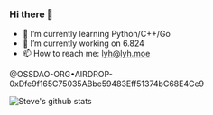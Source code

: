 ### Hi there 👋

- 🌱 I’m currently learning Python/C++/Go
- 🔭 I’m currently working on 6.824
- 📫 How to reach me: [lyh@lyh.moe](mailto:lyh@lyh.moe)

@OSSDAO-ORG•AIRDROP-0xDfe9f165C75035ABbe59483Eff51374bC68E4Ce9

<!--
**stevelee477/stevelee477** is a ✨ _special_ ✨ repository because its `README.md` (this file) appears on your GitHub profile.

Here are some ideas to get you started:

- 🔭 I’m currently working on ...
- 🌱 I’m currently learning ...
- 👯 I’m looking to collaborate on ...
- 🤔 I’m looking for help with ...
- 💬 Ask me about ...
- 📫 How to reach me: ...
- 😄 Pronouns: ...
- ⚡ Fun fact: ...
-->


![Steve's github stats](https://github-readme-stats.vercel.app/api?username=stevelee477&show_icons=true&theme=radical)
